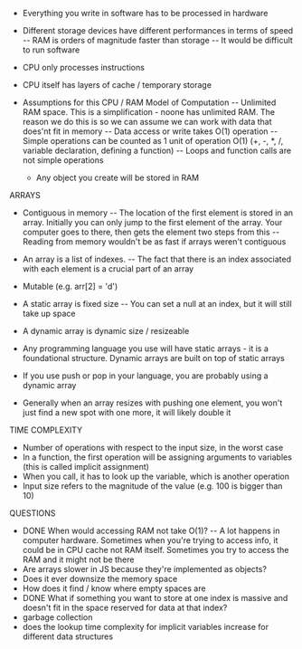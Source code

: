 - Everything you write in software has to be processed in hardware
- Different storage devices have different performances in terms of speed
  -- RAM is orders of magnitude faster than storage
  -- It would be difficult to run software
- CPU only processes instructions
- CPU itself has layers of cache / temporary storage

- Assumptions for this CPU / RAM Model of Computation
  -- Unlimited RAM space. This is a simplification - noone has unlimited RAM. The reason we do this is so we can assume we can work with data that does'nt fit in memory
  -- Data access or write takes O(1) operation
  -- Simple operations can be counted as 1 unit of operation O(1) (+, -, \*, /, variable declaration, defining a function)
  -- Loops and function calls are not simple operations

  - Any object you create will be stored in RAM

ARRAYS

- Contiguous in memory
  -- The location of the first element is stored in an array. Initially you can only jump to the first element of the array. Your computer goes to there, then gets the element two steps from this
  -- Reading from memory wouldn't be as fast if arrays weren't contiguous
- An array is a list of indexes.
  -- The fact that there is an index associated with each element is a crucial part of an array
- Mutable (e.g. arr[2] = 'd')
- A static array is fixed size
  -- You can set a null at an index, but it will still take up space
- A dynamic array is dynamic size / resizeable

- Any programming language you use will have static arrays - it is a foundational structure. Dynamic arrays are built on top of static arrays
- If you use push or pop in your language, you are probably using a dynamic array
- Generally when an array resizes with pushing one element, you won't just find a new spot with one more, it will likely double it

TIME COMPLEXITY

- Number of operations with respect to the input size, in the worst case
- In a function, the first operation will be assigning arguments to variables (this is called implicit assignment)
- When you call, it has to look up the variable, which is another operation
- Input size refers to the magnitude of the value (e.g. 100 is bigger than 10)

QUESTIONS

- DONE When would accessing RAM not take O(1)?
  -- A lot happens in computer hardware. Sometimes when you're trying to access info, it could be in CPU cache not RAM itself. Sometimes you try to access the RAM and it might not be there
- Are arrays slower in JS because they're implemented as objects?
- Does it ever downsize the memory space
- How does it find / know where empty spaces are
- DONE What if something you want to store at one index is massive and doesn't fit in the space reserved for data at that index?
- garbage collection
- does the lookup time complexity for implicit variables increase for different data structures
